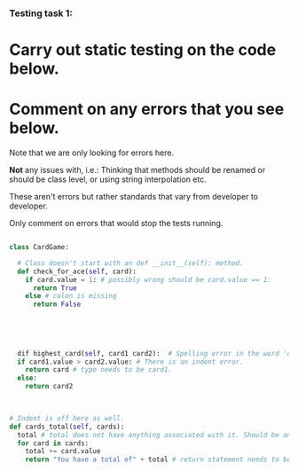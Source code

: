 ### Testing task 1:

# Carry out static testing on the code below.
# Comment on any errors that you see below.

Note that we are only looking for errors here.

**Not** any issues with, i.e.: 
Thinking that methods should be renamed or should be class level, or using string interpolation etc. 

These aren't errors but rather standards that vary from developer to developer. 

Only comment on errors that would stop the tests running.

```python

class CardGame:

  # Class doesn't start with an def __init__(self): method.
  def check_for_ace(self, card):
    if card.value = 1: # possibly wrong should be card.value == 1:
      return True
    else # colon is missing 
      return False
   

 
 
  
  dif highest_card(self, card1 card2):  # Spelling error in the word 'dif' should be 'def'.
  if card1.value > card2.value: # There is an indent error.
    return card # typo needs to be card1.
  else:
    return card2
  


# Indent is off here as well.
def cards_total(self, cards):
  total # total does not have anything associated with it. Should be an = 0.
  for card in cards:
    total += card.value
    return "You have a total of" + total # return statement needs to be indented back.
  
```

